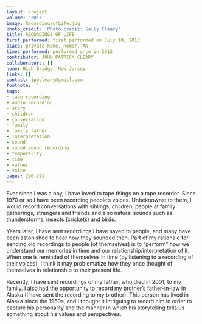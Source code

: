```yaml
---
layout: project
volume: '2013'
image: RecordingsofLife.jpg
photo_credit: 'Photo credit: Sally Cleary'
title: RECORDINGS OF LIFE
first_performed: first performed on July 10, 2013
place: private home, Homer, AK
times_performed: performed once in 2013
contributor: JOHN PATRICK CLEARY
collaborators: []
home: High Bridge, New Jersey
links: []
contact: jpbcleary@gmail.com
footnote: ''
tags:
- tape recording
- audio recording
- story
- children
- conversation
- family
- family father
- interpretation
- sound
- sound sound recording
- temporality
- time
- values
- voice
pages: 290-291
---
```


Ever since I was a boy, I have loved to tape things on a tape recorder. Since 1970 or so I have been recording people’s voices. Unbeknownst to them, I would record conversations with siblings, children, people at family gatherings, strangers and friends and also natural sounds such as thunderstorms, insects (crickets) and birds.

Years later, I have sent recordings I have saved to people, and many have been astonished to hear how they sounded then. Part of my rationale for sending old recordings to people (of themselves) is to “perform” how we understand our memories in time and our relationship/interpretation of it. When one is reminded of themselves in time (by listening to a recording of their voices), I think it may problematize how they once thought of themselves in relationship to their present life.

Recently, I have sent recordings of my father, who died in 2001, to my family. I also had the opportunity to record my brother’s father-in-law in Alaska (I have sent the recording to my brother). This person has lived in Alaska since the 1950s, and I thought it intriguing to record him in order to capture his personality and the manner in which his storytelling tells us something about his values and perspectives.
